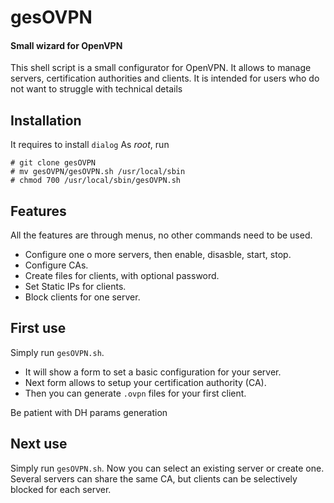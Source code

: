 # gesOVPN

#### Small wizard for OpenVPN
This shell script is a small configurator for OpenVPN.
It allows to manage servers, certification authorities and clients.
It is intended for users who do not want to struggle with technical details

## Installation
It requires to install `dialog`
As _root_, run
```
# git clone gesOVPN
# mv gesOVPN/gesOVPN.sh /usr/local/sbin
# chmod 700 /usr/local/sbin/gesOVPN.sh
```
## Features
All the features are through menus, no other commands need to be used.
- Configure one o more servers, then enable, disasble, start, stop.
- Configure CAs.
- Create files for clients, with optional password.
- Set Static IPs for clients.
- Block clients for one server.

## First use
Simply run `gesOVPN.sh`.
- It will show a form to set a basic configuration for your server. 
- Next form allows to setup your certification authority (CA).
- Then you can generate `.ovpn` files for your first client.

Be patient with DH params generation

## Next use
Simply run `gesOVPN.sh`. Now you can select an existing server or create one.
Several servers can share the same CA, but clients can be selectively blocked for each server.
